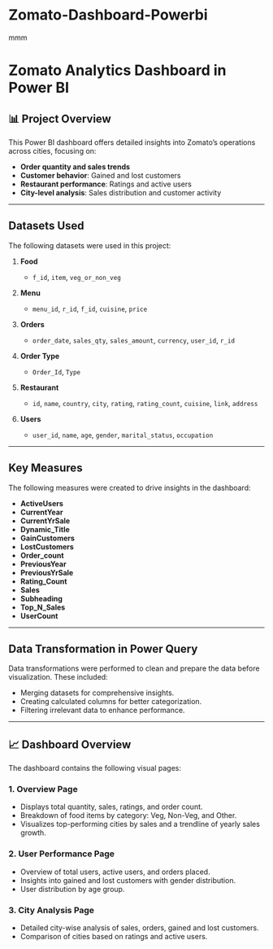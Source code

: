 # Zomato-Dashboard-Powerbi
mmm
# Zomato Analytics Dashboard in Power BI

## 📊 Project Overview
This Power BI dashboard offers detailed insights into Zomato’s operations across cities, focusing on:  
- **Order quantity and sales trends**  
- **Customer behavior**: Gained and lost customers  
- **Restaurant performance**: Ratings and active users  
- **City-level analysis**: Sales distribution and customer activity  

---

## Datasets Used
The following datasets were used in this project:

1. **Food**  
   - `f_id`, `item`, `veg_or_non_veg`

2. **Menu**  
   - `menu_id`, `r_id`, `f_id`, `cuisine`, `price`

3. **Orders**  
   - `order_date`, `sales_qty`, `sales_amount`, `currency`, `user_id`, `r_id`

4. **Order Type**  
   - `Order_Id`, `Type`

5. **Restaurant**  
   - `id`, `name`, `country`, `city`, `rating`, `rating_count`, `cuisine`, `link`, `address`

6. **Users**  
   - `user_id`, `name`, `age`, `gender`, `marital_status`, `occupation`

---

## Key Measures  
The following measures were created to drive insights in the dashboard:

- **ActiveUsers**  
- **CurrentYear**  
- **CurrentYrSale**  
- **Dynamic_Title**  
- **GainCustomers**  
- **LostCustomers**  
- **Order_count**  
- **PreviousYear**  
- **PreviousYrSale**  
- **Rating_Count**  
- **Sales**  
- **Subheading**  
- **Top_N_Sales**  
- **UserCount**

---

## Data Transformation in Power Query  
Data transformations were performed to clean and prepare the data before visualization. These included:  
- Merging datasets for comprehensive insights.  
- Creating calculated columns for better categorization.  
- Filtering irrelevant data to enhance performance.

---

## 📈 Dashboard Overview  
The dashboard contains the following visual pages:  

### **1. Overview Page**  
- Displays total quantity, sales, ratings, and order count.  
- Breakdown of food items by category: Veg, Non-Veg, and Other.  
- Visualizes top-performing cities by sales and a trendline of yearly sales growth.

### **2. User Performance Page**  
- Overview of total users, active users, and orders placed.  
- Insights into gained and lost customers with gender distribution.  
- User distribution by age group.

### **3. City Analysis Page**  
- Detailed city-wise analysis of sales, orders, gained and lost customers.  
- Comparison of cities based on ratings and active users.
